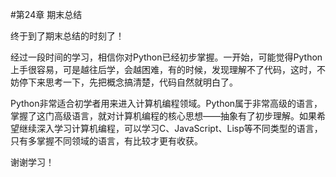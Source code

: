 #第24章 期末总结

终于到了期末总结的时刻了！

经过一段时间的学习，相信你对Python已经初步掌握。一开始，可能觉得Python上手很容易，可是越往后学，会越困难，有的时候，发现理解不了代码，这时，不妨停下来思考一下，先把概念搞清楚，代码自然就明白了。

Python非常适合初学者用来进入计算机编程领域。Python属于非常高级的语言，掌握了这门高级语言，就对计算机编程的核心思想——抽象有了初步理解。如果希望继续深入学习计算机编程，可以学习C、JavaScript、Lisp等不同类型的语言，只有多掌握不同领域的语言，有比较才更有收获。

谢谢学习！